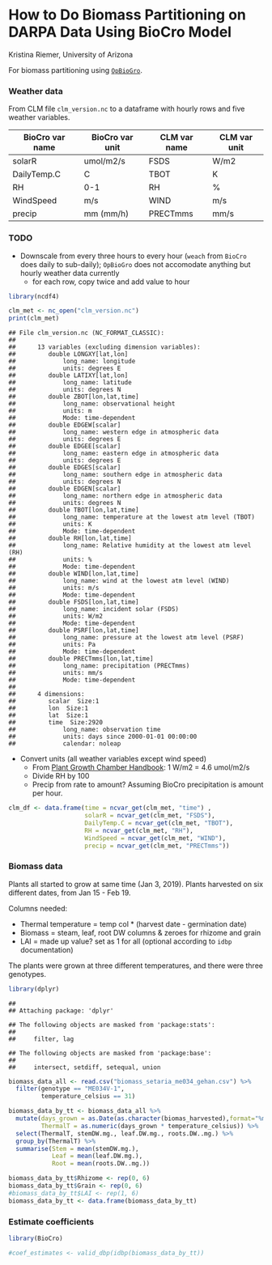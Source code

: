 How to Do Biomass Partitioning on DARPA Data Using BioCro Model
================
Kristina Riemer, University of Arizona

For biomass partitioning using
[`OpBioGro`](https://github.com/ebimodeling/biocro/blob/master/R/OpBioGro.R).

### Weather data

From CLM file `clm_version.nc` to a dataframe with hourly rows and five
weather variables.

| BioCro var name | BioCro var unit | CLM var name | CLM var unit |
| --------------- | --------------- | ------------ | ------------ |
| solarR          | umol/m2/s       | FSDS         | W/m2         |
| DailyTemp.C     | C               | TBOT         | K            |
| RH              | 0-1             | RH           | %            |
| WindSpeed       | m/s             | WIND         | m/s          |
| precip          | mm (mm/h)       | PRECTmms     | mm/s         |

### TODO

  - Downscale from every three hours to every hour (`weach` from
    `BioCro` does daily to sub-daily); `OpBioGro` does not accomodate
    anything but hourly weather data currently
      - for each row, copy twice and add value to hour

<!-- end list -->

``` r
library(ncdf4)

clm_met <- nc_open("clm_version.nc")
print(clm_met)
```

    ## File clm_version.nc (NC_FORMAT_CLASSIC):
    ## 
    ##      13 variables (excluding dimension variables):
    ##         double LONGXY[lat,lon]   
    ##             long_name: longitude
    ##             units: degrees E
    ##         double LATIXY[lat,lon]   
    ##             long_name: latitude
    ##             units: degrees N
    ##         double ZBOT[lon,lat,time]   
    ##             long_name: observational height
    ##             units: m
    ##             Mode: time-dependent
    ##         double EDGEW[scalar]   
    ##             long_name: western edge in atmospheric data
    ##             units: degrees E
    ##         double EDGEE[scalar]   
    ##             long_name: eastern edge in atmospheric data
    ##             units: degrees E
    ##         double EDGES[scalar]   
    ##             long_name: southern edge in atmospheric data
    ##             units: degrees N
    ##         double EDGEN[scalar]   
    ##             long_name: northern edge in atmospheric data
    ##             units: degrees N
    ##         double TBOT[lon,lat,time]   
    ##             long_name: temperature at the lowest atm level (TBOT)
    ##             units: K
    ##             Mode: time-dependent
    ##         double RH[lon,lat,time]   
    ##             long_name: Relative humidity at the lowest atm level (RH)
    ##             units: %
    ##             Mode: time-dependent
    ##         double WIND[lon,lat,time]   
    ##             long_name: wind at the lowest atm level (WIND)
    ##             units: m/s
    ##             Mode: time-dependent
    ##         double FSDS[lon,lat,time]   
    ##             long_name: incident solar (FSDS)
    ##             units: W/m2
    ##             Mode: time-dependent
    ##         double PSRF[lon,lat,time]   
    ##             long_name: pressure at the lowest atm level (PSRF)
    ##             units: Pa
    ##             Mode: time-dependent
    ##         double PRECTmms[lon,lat,time]   
    ##             long_name: precipitation (PRECTmms)
    ##             units: mm/s
    ##             Mode: time-dependent
    ## 
    ##      4 dimensions:
    ##         scalar  Size:1
    ##         lon  Size:1
    ##         lat  Size:1
    ##         time  Size:2920
    ##             long_name: observation time
    ##             units: days since 2000-01-01 00:00:00
    ##             calendar: noleap

  - Convert units (all weather variables except wind speed)
      - From [Plant Growth Chamber
        Handbook](https://www.controlledenvironments.org/wp-content/uploads/sites/6/2017/06/Ch01.pdf):
        1 W/m2 = 4.6 umol/m2/s
      - Divide RH by 100
      - Precip from rate to amount? Assuming BioCro precipitation is
        amount per hour.

<!-- end list -->

``` r
clm_df <- data.frame(time = ncvar_get(clm_met, "time") , 
                     solarR = ncvar_get(clm_met, "FSDS"), 
                     DailyTemp.C = ncvar_get(clm_met, "TBOT"), 
                     RH = ncvar_get(clm_met, "RH"), 
                     WindSpeed = ncvar_get(clm_met, "WIND"), 
                     precip = ncvar_get(clm_met, "PRECTmms"))
```

### Biomass data

Plants all started to grow at same time (Jan 3, 2019). Plants harvested
on six different dates, from Jan 15 - Feb 19.

Columns needed:

  - Thermal temperature = temp col \* (harvest date - germination date)
  - Biomass = steam, leaf, root DW columns & zeroes for rhizome and
    grain
  - LAI = made up value? set as 1 for all (optional according to `idbp`
    documentation)

The plants were grown at three different temperatures, and there were
three genotypes.

``` r
library(dplyr)
```

    ## 
    ## Attaching package: 'dplyr'

    ## The following objects are masked from 'package:stats':
    ## 
    ##     filter, lag

    ## The following objects are masked from 'package:base':
    ## 
    ##     intersect, setdiff, setequal, union

``` r
biomass_data_all <- read.csv("biomass_setaria_me034_gehan.csv") %>% 
  filter(genotype == "ME034V-1", 
         temperature_celsius == 31)

biomass_data_by_tt <- biomass_data_all %>% 
  mutate(days_grown = as.Date(as.character(biomas_harvested),format="%m/%d/%Y") - as.Date(as.character(seeds_in_germination),format="%m/%d/%Y"), 
         ThermalT = as.numeric(days_grown * temperature_celsius)) %>% 
  select(ThermalT, stemDW.mg., leaf.DW.mg., roots.DW..mg.) %>% 
  group_by(ThermalT) %>% 
  summarise(Stem = mean(stemDW.mg.), 
            Leaf = mean(leaf.DW.mg.), 
            Root = mean(roots.DW..mg.))

biomass_data_by_tt$Rhizome <- rep(0, 6)
biomass_data_by_tt$Grain <- rep(0, 6)
#biomass_data_by_tt$LAI <- rep(1, 6)
biomass_data_by_tt <- data.frame(biomass_data_by_tt)
```

### Estimate coefficients

``` r
library(BioCro)

#coef_estimates <- valid_dbp(idbp(biomass_data_by_tt))
```
